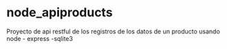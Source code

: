# node_apiproducts
Proyecto de api restful de los registros de los datos de un producto usando node - express -sqlite3
